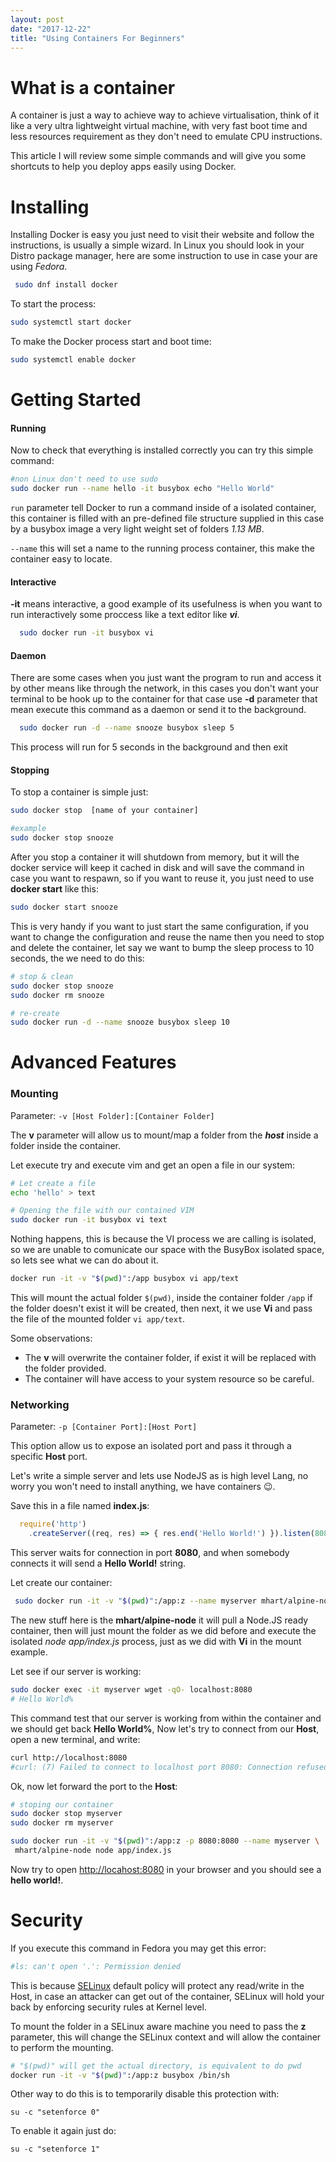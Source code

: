 ```yaml
---
layout: post
date: "2017-12-22"
title: "Using Containers For Beginners"
---
```


# What is a container

A container is just a way to achieve way to achieve virtualisation, think of it like a very ultra lightweight virtual machine, with very fast boot time and less resources requirement as they don't need to emulate CPU instructions.

This article I will review some simple commands and will give you some shortcuts to help you deploy apps easily using Docker.

# Installing

Installing Docker is easy you just need to visit their website and follow the instructions, is usually a simple wizard. In Linux you should look in your Distro package manager, here are some instruction to use in case your are using *Fedora*.

``` sh
 sudo dnf install docker
```
To start the process:
```sh
sudo systemctl start docker
```
To make the Docker process start and boot time:

```sh
sudo systemctl enable docker
```
# Getting Started

#### Running

Now to check that everything is installed correctly you can try this simple command:

```sh
#non Linux don't need to use sudo
sudo docker run --name hello -it busybox echo "Hello World"
```

```run``` parameter tell Docker to run a command inside of a isolated container, this container is filled with an pre-defined file structure supplied in this case by a busybox image a very light weight set of folders *1.13 MB*.  

```--name``` this will set a name to the running process container, this make the container easy to locate.

#### Interactive

**-it** means interactive, a good example of its usefulness is when you want to run interactively some proccess like a text editor like ***vi***. 
 
```sh
  sudo docker run -it busybox vi
```

#### Daemon

There are some cases when you just want the program to run and access it by other means like through the network, in this cases you don't want your terminal to be hook up to the container for that case use **-d** parameter that mean execute this command as a daemon or send it to the background.

```sh
  sudo docker run -d --name snooze busybox sleep 5
```

This process will run for 5 seconds in the background and then exit


#### Stopping 

To stop a container is simple just: 

```sh 
sudo docker stop  [name of your container]

#example
sudo docker stop snooze
```
After you stop a container it will shutdown from memory, but it will the docker service will keep it cached in disk and will save the command in case you want to respawn, so if you want to reuse it, you just need to use **docker start** like this: 

```sh 
sudo docker start snooze
``` 

This is very handy if you want to just start the same configuration, if you want to change the configuration and reuse the name then you need to stop and delete the container, let say we want to bump the sleep process to 10 seconds, the we need to do this: 

```sh 
# stop & clean
sudo docker stop snooze
sudo docker rm snooze

# re-create
sudo docker run -d --name snooze busybox sleep 10
``` 

# Advanced Features 

### Mounting

Parameter:
```-v [Host Folder]:[Container Folder]```

The **v** parameter will allow us to mount/map a folder from the ***host*** inside a folder inside the container. 

Let execute try and execute vim and get an open a file in our system:

```sh
# Let create a file
echo 'hello' > text

# Opening the file with our contained VIM
sudo docker run -it busybox vi text
```

Nothing happens, this is because the VI process we are calling is isolated, so we are unable to comunicate our space with the BusyBox isolated space, so lets see what we can do about it.


```sh
docker run -it -v "$(pwd)":/app busybox vi app/text
```
This will mount the actual folder ```$(pwd)```, inside the container folder ```/app``` if the folder doesn't exist it will be created, then next, it we use **Vi** and pass the file of the mounted folder ```vi app/text```.

Some observations:
- The **v** will overwrite the container folder, if exist it will be replaced with the folder provided.
- The container will have access to your system resource so be careful.

### Networking

Parameter:
```-p [Container Port]:[Host Port]```

This option allow us to expose an isolated port and pass it through a specific **Host** port.

Let's write a simple server and lets use NodeJS as is high level Lang, no worry you won't need to install anything, we have containers 😉.

Save this in a file named **index.js**:

```js
  require('http')
    .createServer((req, res) => { res.end('Hello World!') }).listen(8080)
```

This server waits for connection in port **8080**, and when somebody connects it will send a **Hello World!** string.

Let create our container:

```sh
 sudo docker run -it -v "$(pwd)":/app:z --name myserver mhart/alpine-node node app/index.js
```

The new stuff here is the **mhart/alpine-node** it will pull a Node.JS ready container, then will just mount the folder as we did before and execute the isolated *node app/index.js* process, just as we did with **Vi** in the mount example.

Let see if our server is working:

```sh
sudo docker exec -it myserver wget -qO- localhost:8080
# Hello World%
```

This command test that our server is working from within the container and we should get back **Hello World%**, Now let's try to connect from our **Host**, open a new terminal, and write:

```sh
curl http://localhost:8080
#curl: (7) Failed to connect to localhost port 8080: Connection refused
```

Ok, now let forward the port to the **Host**:

```sh
# stoping our container
sudo docker stop myserver  
sudo docker rm myserver

sudo docker run -it -v "$(pwd)":/app:z -p 8080:8080 --name myserver \
 mhart/alpine-node node app/index.js
```

Now try to open [http://locahost:8080](http://locahost:8080) in your browser and you should see a **hello world!**.


# Security

If you execute this command in Fedora you may get this error:  

```sh
#ls: can't open '.': Permission denied
```

This is because [SELinux](https://en.wikipedia.org/wiki/Security-Enhanced_Linux) default policy will protect any read/write in the Host, in case an attacker can get out of the container, SELinux will hold your back by enforcing security rules at Kernel level.

To mount the folder in a SELinux aware machine you need to pass the **z** parameter, this will change the SELinux context and will allow the container to perform the mounting.

```sh
# "$(pwd)" will get the actual directory, is equivalent to do pwd
docker run -it -v "$(pwd)":/app:z busybox /bin/sh
```

Other way to do this is to temporarily disable this protection with:

```
su -c "setenforce 0"
```

To enable it again just do:
```
su -c "setenforce 1"
```
